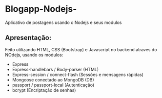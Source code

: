 # Blogapp-Nodejs-
Aplicativo de postagens usando o Nodejs e seus modulos

## Apresentação:

Feito utilizando HTML, CSS (Bootstrap) e Javascript no backend atraves do NOdejs, usando os modulos:
* Express
* Express-handlebars / Body-parser (HTML)
* Express-session / connect-flash (Sessões e mensagens rápidas)
* Mongoose conectado ao MongoDB (DB)
* passport / passport-local (Autenticação)
* bcrypt (Encriptação de senhas)
